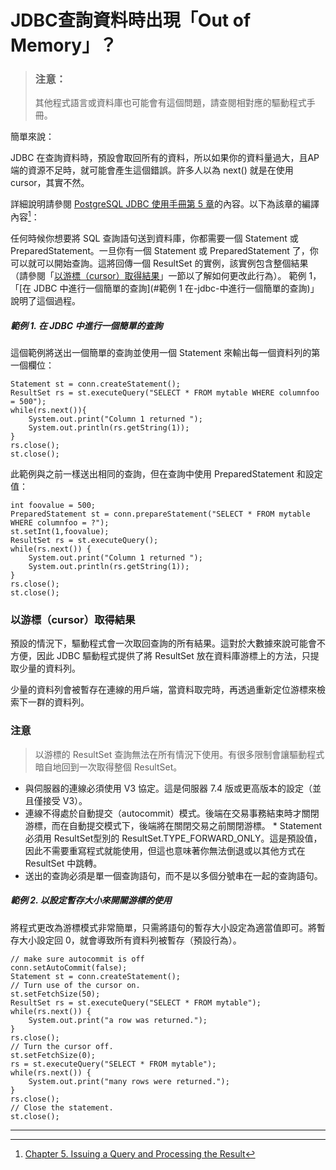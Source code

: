 # JDBC查詢資料時出現「Out of Memory」？

> ### 注意：
>
> 其他程式語言或資料庫也可能會有這個問題，請查閱相對應的驅動程式手冊。

簡單來說：

JDBC 在查詢資料時，預設會取回所有的資料，所以如果你的資料量過大，且AP端的資源不足時，就可能會產生這個錯誤。許多人以為 next\(\) 就是在使用 cursor，其實不然。

詳細說明請參閱 [PostgreSQL JDBC 使用手冊第 5 章](https://jdbc.postgresql.org/documentation/head/query.html)的內容。以下為該章的編譯內容[^1]：

任何時候你想要將 SQL 查詢語句送到資料庫，你都需要一個 Statement 或PreparedStatement。一旦你有一個 Statement 或 PreparedStatement 了，你可以就可以開始查詢。這將回傳一個 ResultSet 的實例，該實例包含整個結果（請參閱「[以游標（cursor）取得結果](#以-cursor-取得結果)」一節以了解如何更改此行為）。 範例 1，「[在 JDBC 中進行一個簡單的查詢](#範例 1 在-jdbc-中進行一個簡單的查詢)」說明了這個過程。

##### 範例 1. 在 JDBC 中進行一個簡單的查詢

這個範例將送出一個簡單的查詢並使用一個 Statement 來輸出每一個資料列的第一個欄位：

```
Statement st = conn.createStatement();
ResultSet rs = st.executeQuery("SELECT * FROM mytable WHERE columnfoo = 500");
while(rs.next()){
    System.out.print("Column 1 returned ");
    System.out.println(rs.getString(1));
}
rs.close();
st.close();
```

此範例與之前一樣送出相同的查詢，但在查詢中使用 PreparedStatement 和設定值：

```
int foovalue = 500;
PreparedStatement st = conn.prepareStatement("SELECT * FROM mytable WHERE columnfoo = ?");
st.setInt(1,foovalue);
ResultSet rs = st.executeQuery();
while(rs.next()) {
    System.out.print("Column 1 returned ");
    System.out.println(rs.getString(1));
}
rs.close();
st.close();
```

### 以游標（cursor）取得結果

預設的情況下，驅動程式會一次取回查詢的所有結果。這對於大數據來說可能會不方便，因此 JDBC 驅動程式提供了將 ResultSet 放在資料庫游標上的方法，只提取少量的資料列。

少量的資料列會被暫存在連線的用戶端，當資料取完時，再透過重新定位游標來檢索下一群的資料列。

### 注意

> 以游標的 ResultSet 查詢無法在所有情況下使用。有很多限制會讓驅動程式暗自地回到一次取得整個 ResultSet。

* 與伺服器的連線必須使用 V3 協定。這是伺服器 7.4 版或更高版本的設定（並且僅接受 V3）。
* 連線不得處於自動提交（autocommit）模式。後端在交易事務結束時才關閉游標，而在自動提交模式下，後端將在關閉交易之前關閉游標。 \* Statement 必須用 ResultSet型別的 ResultSet.TYPE\_FORWARD\_ONLY。這是預設值，因此不需要重寫程式就能使用，但這也意味著你無法倒退或以其他方式在 ResultSet 中跳轉。
* 送出的查詢必須是單一個查詢語句，而不是以多個分號串在一起的查詢語句。

##### 範例 2. 以設定暫存大小來開關游標的使用

將程式更改為游標模式非常簡單，只需將語句的暫存大小設定為適當值即可。將暫存大小設定回 0，就會導致所有資料列被暫存（預設行為）。

```
// make sure autocommit is off
conn.setAutoCommit(false);
Statement st = conn.createStatement();
// Turn use of the cursor on.
st.setFetchSize(50);
ResultSet rs = st.executeQuery("SELECT * FROM mytable");
while(rs.next()) {
    System.out.print("a row was returned.");
}
rs.close();
// Turn the cursor off.
st.setFetchSize(0);
rs = st.executeQuery("SELECT * FROM mytable");
while(rs.next()) {
    System.out.print("many rows were returned.");
}
rs.close();
// Close the statement.
st.close();
```

---

[^1]:  [Chapter 5. Issuing a Query and Processing the Result](https://jdbc.postgresql.org/documentation/head/query.html)

